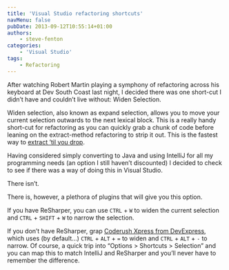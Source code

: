 ```yaml
---
title: 'Visual Studio refactoring shortcuts'
navMenu: false
pubDate: 2013-09-12T10:55:14+01:00
authors:
    - steve-fenton
categories:
    - 'Visual Studio'
tags:
    - Refactoring
---
```


After watching Robert Martin playing a symphony of refactoring across his keyboard at Dev South Coast last night, I decided there was one short-cut I didn’t have and couldn’t live without: Widen Selection.

Widen selection, also known as expand selection, allows you to move your current selection outwards to the next lexical block. This is a really handy short-cut for refactoring as you can quickly grab a chunk of code before leaning on the extract-method refactoring to strip it out. This is the fastest way to [extract ’til you drop](https://sites.google.com/site/unclebobconsultingllc/home/articles/one-thing-extract-till-you-drop).

Having considered simply converting to Java and using IntelliJ for all my programming needs (an option I still haven’t discounted) I decided to check to see if there was a way of doing this in Visual Studio.

There isn’t.

There is, however, a plethora of plugins that will give you this option.

If you have ReSharper, you can use `CTRL` + `W` to widen the current selection and `CTRL` + `SHIFT` + `W` to narrow the selection.

If you don’t have ReSharper, grap [Coderush Xpress from DevExpress](https://www.devexpress.com/Products/CodeRush/), which uses (by default…) `CTRL` + `ALT` + `=` to widen and `CTRL` + `ALT` + `-` to narrow. Of course, a quick trip into “Options > Shortcuts > Selection” and you can map this to match IntelliJ and ReSharper and you’ll never have to remember the difference.